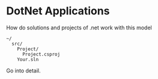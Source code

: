# DotNet Applications

How do solutions and projects of .net work with this model

```text
~/
  src/
    Project/
      Project.csproj
    Your.sln
```

Go into detail.

